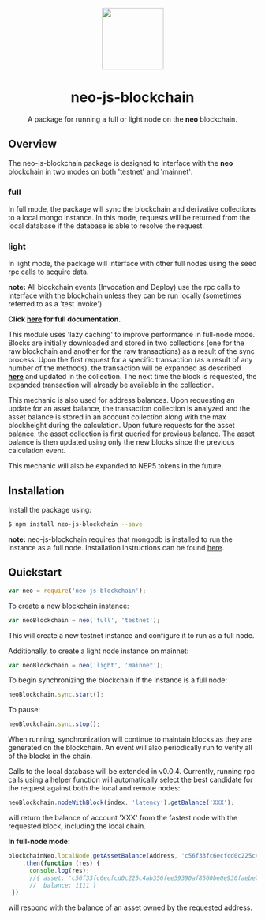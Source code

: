 <p align="center">
  <img 
    src="http://res.cloudinary.com/vidsy/image/upload/v1503160820/CoZ_Icon_DARKBLUE_200x178px_oq0gxm.png" 
    width="125px;">
</p>

<h1 align="center">neo-js-blockchain</h1>

<p align="center">
  A package for running a full or light node on the <b>neo</b> blockchain.
</p>


## Overview
The neo-js-blockchain package is designed to interface with the **neo** blockchain in two modes on both 'testnet' and 'mainnet':

### full ###

In full mode, the package will sync the blockchain and derivative collections to a local mongo instance.  In this mode, requests will be returned from the local database if the database is able to resolve the request.

### light ###

In light mode, the package will interface with other full nodes using the seed rpc calls to acquire data.

**note:** All blockchain events (Invocation and Deploy) use the rpc calls to interface with the blockchain unless they can be run locally (sometimes referred to as a 'test invoke')

<b>Click [here](http://cityofzion.io/neo-js-blockchain/index.html) for full documentation.</b>

This module uses 'lazy caching' to improve performance in full-node mode.  Blocks are initially downloaded and stored in two collections (one for the raw blockchain and another for the raw transactions) as a result of the sync process.  Upon the first request for a specific transaction (as a result of any number of the methods), the transaction will be expanded as described <b>[here](https://github.com/CityOfZion/neon-wallet-db/blob/master/docs/Overview.md)</b> and updated in the collection.  The next time the block is requested, the expanded transaction will already be available in the collection.

This mechanic is also used for address balances.  Upon requesting an update for an asset balance, the transaction collection is analyzed and the asset balance is stored in an account collection along with the max blockheight during the calculation.  Upon future requests for the asset balance, the asset collection is first queried for previous balance.  The asset balance is then updated using only the new blocks since the previous calculation event.

This mechanic will also be expanded to NEP5 tokens in the future.


## Installation
Install the package using:

```bash
$ npm install neo-js-blockchain --save
```

**note:** neo-js-blockchain requires that mongodb is installed to run the instance as a full node.
Installation instructions can be found [here](https://docs.mongodb.com/manual/installation/).


## Quickstart

```js
var neo = require('neo-js-blockchain');
```

To create a new blockchain instance:
```js
var neoBlockchain = neo('full', 'testnet');
```
This will create a new testnet instance and configure it to run as a full node.

Additionally, to create a light node instance on mainnet:
```js
var neoBlockchain = neo('light', 'mainnet');
```

To begin synchronizing the blockchain if the instance is a full node:
```js
neoBlockchain.sync.start();
```
To pause:
```js
neoBlockchain.sync.stop();
```

When running, synchronization will continue to maintain blocks as they are generated on the blockchain.  An event will also periodically run to verify all of the blocks in the chain.

Calls to the local database will be extended in v0.0.4.  Currently, running rpc calls using a helper function will automatically select the best candidate for the request against both the local and remote nodes:
```js
neoBlockchain.nodeWithBlock(index, 'latency').getBalance('XXX');
```
will return the balance of account 'XXX' from the fastest node with the requested block, including the local chain.

**In full-node mode:**
```js
blockchainNeo.localNode.getAssetBalance(Address, 'c56f33fc6ecfcd0c225c4ab356fee59390af8560be0e930faebe74a6daff7c9b')
    .then(function (res) {
      console.log(res);
      //{ asset: 'c56f33fc6ecfcd0c225c4ab356fee59390af8560be0e930faebe74a6daff7c9b',
      //  balance: 1111 }
 })
 ```
 will respond with the balance of an asset owned by the requested address. 
 

